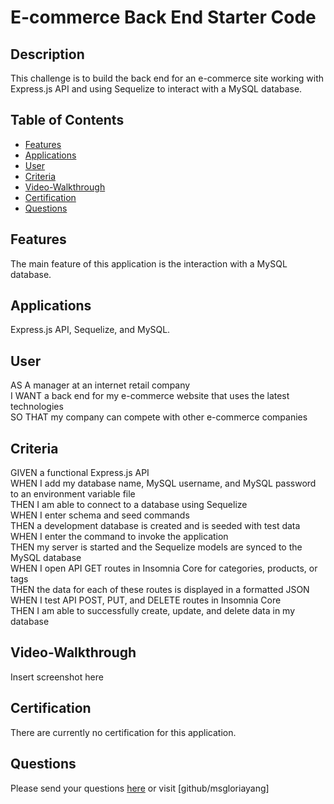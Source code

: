 # E-commerce Back End Starter Code
## Description
This challenge is to build the back end for an e-commerce site working with Express.js API and using Sequelize to interact with a MySQL database.
## Table of Contents
* [Features](#features)
* [Applications](#applications)
* [User](#user)
* [Criteria](#criteria)
* [Video-Walkthrough](#video-walkthrough)
* [Certification](#certification)
* [Questions](#questions)
## Features
The main feature of this application is the interaction with a MySQL database.
## Applications
Express.js API, Sequelize, and MySQL.
## User
AS A manager at an internet retail company<br>
I WANT a back end for my e-commerce website that uses the latest technologies<br>
SO THAT my company can compete with other e-commerce companies<br>
## Criteria
GIVEN a functional Express.js API<br>
WHEN I add my database name, MySQL username, and MySQL password to an environment variable file<br>
THEN I am able to connect to a database using Sequelize<br>
WHEN I enter schema and seed commands<br>
THEN a development database is created and is seeded with test data<br>
WHEN I enter the command to invoke the application<br>
THEN my server is started and the Sequelize models are synced to the MySQL database<br>
WHEN I open API GET routes in Insomnia Core for categories, products, or tags<br>
THEN the data for each of these routes is displayed in a formatted JSON<br>
WHEN I test API POST, PUT, and DELETE routes in Insomnia Core<br>
THEN I am able to successfully create, update, and delete data in my database<br>
## Video-Walkthrough
Insert screenshot here
## Certification
There are currently no certification for this application.
## Questions
Please send your questions [here](mailto:lookmeup@gmail.com?subject=[GitHub]%20Dev%20Connect) or visit [github/msgloriayang]
